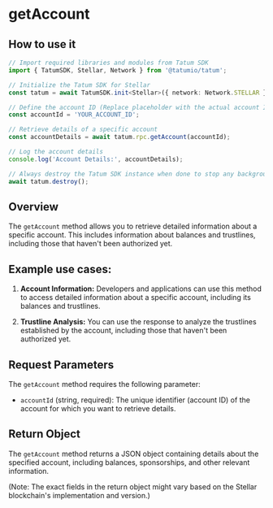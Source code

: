 # getAccount

## How to use it

```typescript
// Import required libraries and modules from Tatum SDK
import { TatumSDK, Stellar, Network } from '@tatumio/tatum';

// Initialize the Tatum SDK for Stellar
const tatum = await TatumSDK.init<Stellar>({ network: Network.STELLAR });

// Define the account ID (Replace placeholder with the actual account ID)
const accountId = 'YOUR_ACCOUNT_ID';

// Retrieve details of a specific account
const accountDetails = await tatum.rpc.getAccount(accountId);

// Log the account details
console.log('Account Details:', accountDetails);

// Always destroy the Tatum SDK instance when done to stop any background processes
await tatum.destroy();
```

## Overview

The `getAccount` method allows you to retrieve detailed information about a specific account. This includes information about balances and trustlines, including those that haven't been authorized yet.

## Example use cases:

1. **Account Information:**
   Developers and applications can use this method to access detailed information about a specific account, including its balances and trustlines.

2. **Trustline Analysis:**
   You can use the response to analyze the trustlines established by the account, including those that haven't been authorized yet.

## Request Parameters

The `getAccount` method requires the following parameter:

- `accountId` (string, required): 
  The unique identifier (account ID) of the account for which you want to retrieve details.

## Return Object

The `getAccount` method returns a JSON object containing details about the specified account, including balances, sponsorships, and other relevant information.

(Note: The exact fields in the return object might vary based on the Stellar blockchain's implementation and version.)